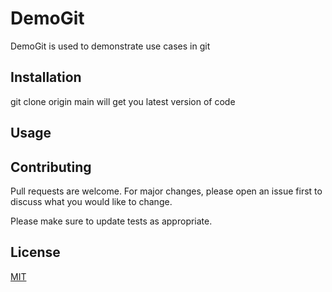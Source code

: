 # DemoGit 

DemoGit is used to demonstrate use cases in git 

## Installation
git clone origin main 
will get you latest version of code 


## Usage


## Contributing
Pull requests are welcome. For major changes, please open an issue first to discuss what you would like to change.

Please make sure to update tests as appropriate.

## License
[MIT](https://choosealicense.com/licenses/mit/)
